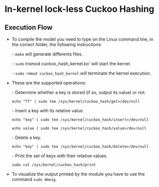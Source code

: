 # In-kernel lock-less Cuckoo Hashing
 
## Execution Flow

- To compile the model you need to type on the Linux command line, in the correct folder, the following instructions:

   \- `make` will generate differents files.

   \- `sudo` insmod cuckoo_hash_kernel.ko' will start the kernel.

  \- `sudo rmmod cuckoo_hash_kernel` will terminate the kernel execution.

- These are the supported operations:

   \- Determine whether a key is stored (if so, output its value) or not.

   `echo "TT" | sudo tee /sys/kernel/cuckoo_hash/get>/dev/null`

   \- Insert a key with its relative value.

   `echo "key" | sudo tee /sys/kernel/cuckoo_hash/insert>/dev/null`

   `echo value | sudo tee /sys/kernel/cuckoo_hash/value>/dev/null`

   \- Delete a key.

   `echo "key" | sudo tee /sys/kernel/cuckoo_hash/delete>/dev/null`

   \- Print the set of keys with their relative values.

   `sudo cat /sys/kernel/cuckoo_hash/print`

- To visualize the output printed by the module you have to use the command `sudo dmesg`.
